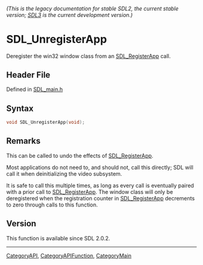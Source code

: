 ###### (This is the legacy documentation for stable SDL2, the current stable version; [SDL3](https://wiki.libsdl.org/SDL3/) is the current development version.)
# SDL_UnregisterApp

Deregister the win32 window class from an [SDL_RegisterApp](SDL_RegisterApp) call.

## Header File

Defined in [SDL_main.h](https://github.com/libsdl-org/SDL/blob/SDL2/include/SDL_main.h)

## Syntax

```c
void SDL_UnregisterApp(void);

```

## Remarks

This can be called to undo the effects of
[SDL_RegisterApp](SDL_RegisterApp).

Most applications do not need to, and should not, call this directly; SDL
will call it when deinitializing the video subsystem.

It is safe to call this multiple times, as long as every call is eventually
paired with a prior call to [SDL_RegisterApp](SDL_RegisterApp). The window
class will only be deregistered when the registration counter in
[SDL_RegisterApp](SDL_RegisterApp) decrements to zero through calls to this
function.

## Version

This function is available since SDL 2.0.2.

----
[CategoryAPI](CategoryAPI), [CategoryAPIFunction](CategoryAPIFunction), [CategoryMain](CategoryMain)

